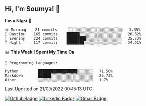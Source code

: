 ## Hi, I'm Soumya! 👋

<!--START_SECTION:waka-->
**I'm a Night 🦉** 

```text
🌞 Morning    21 commits     ░░░░░░░░░░░░░░░░░░░░░░░░░   3.35% 
🌆 Daytime    165 commits    ██████░░░░░░░░░░░░░░░░░░░   26.32% 
🌃 Evening    224 commits    █████████░░░░░░░░░░░░░░░░   35.73% 
🌙 Night      217 commits    ████████░░░░░░░░░░░░░░░░░   34.61%

```


📊 **This Week I Spent My Time On** 

```text
💬 Programming Languages: 

Python         ██████████████████░░░░░░░   71.56% 
Markdown       ██████░░░░░░░░░░░░░░░░░░░   26.73% 
Other          ░░░░░░░░░░░░░░░░░░░░░░░░░   1.7%
```


 Last Updated on 21/09/2022 00:45:13 UTC
<!--END_SECTION:waka-->

[![Github Badge](https://img.shields.io/badge/-rubyruins-grey?style=for-the-badge&logo=github&logoColor=white&link=https://github.com/rubyruins/)](https://www.github.com/rubyruins/) 
[![Linkedin Badge](https://img.shields.io/badge/-Soumya%20Parekh-0072b1?style=for-the-badge&logo=Linkedin&logoColor=white&link=https://www.linkedin.com/in/Soumya-Parekh/)](https://www.linkedin.com/in/Soumya-Parekh/) 
[![Gmail Badge](https://img.shields.io/badge/-soumyaparekh.me@gmail.com-c14438?style=for-the-badge&logo=Gmail&logoColor=white&link=mailto:soumyaparekh.me@gmail.com)](mailto:soumyaparekh.me@gmail.com) 
